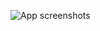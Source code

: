
![App screenshots](https://github.com/animesh-anand-dev/CallBreak-Score-Keeper-App/assets/64230897/04734269-b2ee-4896-a4ff-32e95643aa95)
